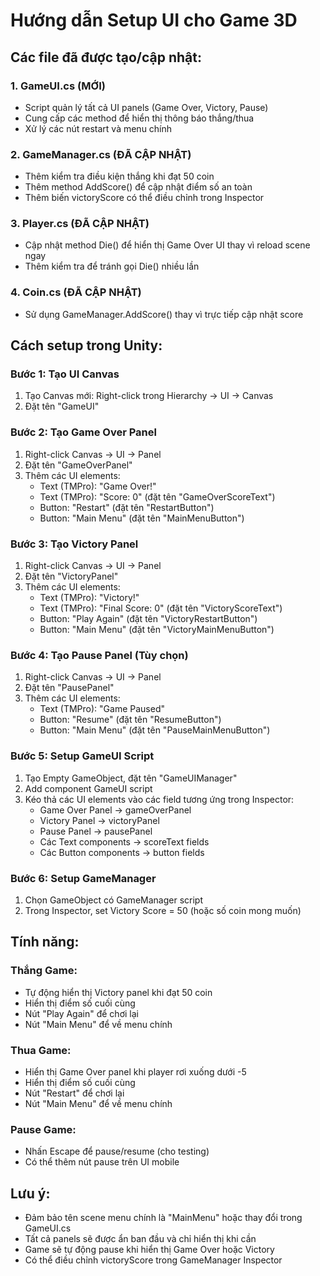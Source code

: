 # Hướng dẫn Setup UI cho Game 3D

## Các file đã được tạo/cập nhật:

### 1. GameUI.cs (MỚI)
- Script quản lý tất cả UI panels (Game Over, Victory, Pause)
- Cung cấp các method để hiển thị thông báo thắng/thua
- Xử lý các nút restart và menu chính

### 2. GameManager.cs (ĐÃ CẬP NHẬT)
- Thêm kiểm tra điều kiện thắng khi đạt 50 coin
- Thêm method AddScore() để cập nhật điểm số an toàn
- Thêm biến victoryScore có thể điều chỉnh trong Inspector

### 3. Player.cs (ĐÃ CẬP NHẬT)
- Cập nhật method Die() để hiển thị Game Over UI thay vì reload scene ngay
- Thêm kiểm tra để tránh gọi Die() nhiều lần

### 4. Coin.cs (ĐÃ CẬP NHẬT)
- Sử dụng GameManager.AddScore() thay vì trực tiếp cập nhật score

## Cách setup trong Unity:

### Bước 1: Tạo UI Canvas
1. Tạo Canvas mới: Right-click trong Hierarchy → UI → Canvas
2. Đặt tên "GameUI"

### Bước 2: Tạo Game Over Panel
1. Right-click Canvas → UI → Panel
2. Đặt tên "GameOverPanel"
3. Thêm các UI elements:
   - Text (TMPro): "Game Over!" 
   - Text (TMPro): "Score: 0" (đặt tên "GameOverScoreText")
   - Button: "Restart" (đặt tên "RestartButton")
   - Button: "Main Menu" (đặt tên "MainMenuButton")

### Bước 3: Tạo Victory Panel
1. Right-click Canvas → UI → Panel
2. Đặt tên "VictoryPanel"
3. Thêm các UI elements:
   - Text (TMPro): "Victory!" 
   - Text (TMPro): "Final Score: 0" (đặt tên "VictoryScoreText")
   - Button: "Play Again" (đặt tên "VictoryRestartButton")
   - Button: "Main Menu" (đặt tên "VictoryMainMenuButton")

### Bước 4: Tạo Pause Panel (Tùy chọn)
1. Right-click Canvas → UI → Panel
2. Đặt tên "PausePanel"
3. Thêm các UI elements:
   - Text (TMPro): "Game Paused"
   - Button: "Resume" (đặt tên "ResumeButton")
   - Button: "Main Menu" (đặt tên "PauseMainMenuButton")

### Bước 5: Setup GameUI Script
1. Tạo Empty GameObject, đặt tên "GameUIManager"
2. Add component GameUI script
3. Kéo thả các UI elements vào các field tương ứng trong Inspector:
   - Game Over Panel → gameOverPanel
   - Victory Panel → victoryPanel
   - Pause Panel → pausePanel
   - Các Text components → scoreText fields
   - Các Button components → button fields

### Bước 6: Setup GameManager
1. Chọn GameObject có GameManager script
2. Trong Inspector, set Victory Score = 50 (hoặc số coin mong muốn)

## Tính năng:

### Thắng Game:
- Tự động hiển thị Victory panel khi đạt 50 coin
- Hiển thị điểm số cuối cùng
- Nút "Play Again" để chơi lại
- Nút "Main Menu" để về menu chính

### Thua Game:
- Hiển thị Game Over panel khi player rơi xuống dưới -5
- Hiển thị điểm số cuối cùng
- Nút "Restart" để chơi lại
- Nút "Main Menu" để về menu chính

### Pause Game:
- Nhấn Escape để pause/resume (cho testing)
- Có thể thêm nút pause trên UI mobile

## Lưu ý:
- Đảm bảo tên scene menu chính là "MainMenu" hoặc thay đổi trong GameUI.cs
- Tất cả panels sẽ được ẩn ban đầu và chỉ hiển thị khi cần
- Game sẽ tự động pause khi hiển thị Game Over hoặc Victory
- Có thể điều chỉnh victoryScore trong GameManager Inspector











